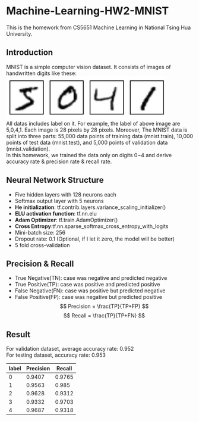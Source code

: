 # Machine-Learning-HW2-MNIST
This is the homework from CS5651 Machine Learning in National Tsing Hua University.

## Introduction
MNIST is a simple computer vision dataset. It consists of images of handwritten digits like these:
![handwriting](https://github.com/ChenBlue/Machine-Learning-HW2-MNIST/blob/master/handwriting.JPG) </br>
All datas includes label on it. For example, the label of above image are 5,0,4,1. Each image is 28 pixels by 28 pixels. Moreover, The MNIST data is split into three parts: 55,000 data points of training data (mnist.train), 10,000 points of test data (mnist.test), and 5,000 points of validation data (mnist.validation). </br>
In this homework, we trained the data only on digits 0~4 and derive accuracy rate & precision rate & recall rate.

## Neural Network Structure
- Five hidden layers with 128 neurons each
- Softmax output layer with 5 neurons
- **He initialization**: tf.contrib.layers.variance_scaling_initializer()
- **ELU activation function**: tf.nn.elu
- **Adam Optimizer**: tf.train.AdamOptimizer()
- **Cross Entropy**:tf.nn.sparse_softmax_cross_entropy_with_logits
- Mini-batch size: 256
- Dropout rate: 0.1 (Optional, if I let it zero, the model will be better)
- 5 fold cross-validation

## Precision & Recall
- True Negative(TN): case was negative and predicted negative
- True Positive(TP): case was positive and predicted positive
- False Negative(FN): case was positive but predicted negative
- False Positive(FP): case was negative but predicted positive
$$ Precision = \frac{TP}{TP+FP} $$
$$ Recall = \frac{TP}{TP+FN} $$

## Result
For validation dataset, average accuracy rate: 0.952 </br>
For testing dataset, accuracy rate: 0.953 </br>

| label | Precision | Recall |
| ----- |-----------| ------ |
|0 | 0.9407 | 0.9765 |
|1 | 0.9563 | 0.985 |
|2 | 0.9628 | 0.9312 |
|3 | 0.9332 | 0.9703 |
|4 | 0.9687 | 0.9318 |
